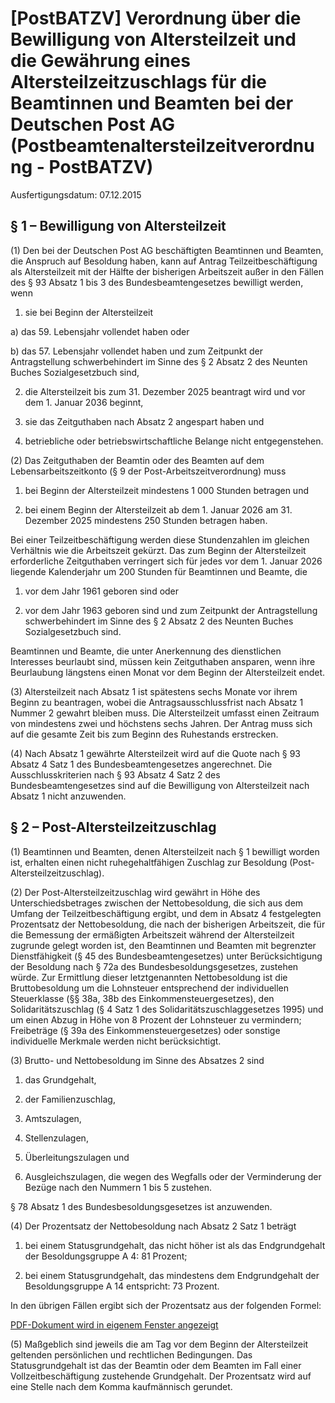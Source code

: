 # [PostBATZV] Verordnung über die Bewilligung von Altersteilzeit und die Gewährung eines Altersteilzeitzuschlags für die Beamtinnen und Beamten bei der Deutschen Post AG  (Postbeamtenaltersteilzeitverordnung - PostBATZV)

Ausfertigungsdatum: 07.12.2015

 

## § 1 – Bewilligung von Altersteilzeit

(1) Den bei der Deutschen Post AG beschäftigten Beamtinnen und Beamten, die Anspruch auf Besoldung haben, kann auf Antrag Teilzeitbeschäftigung als Altersteilzeit mit der Hälfte der bisherigen Arbeitszeit außer in den Fällen des § 93 Absatz 1 bis 3 des Bundesbeamtengesetzes bewilligt werden, wenn

1. sie bei Beginn der Altersteilzeit

a) das 59. Lebensjahr vollendet haben oder

b) das 57. Lebensjahr vollendet haben und zum Zeitpunkt der Antragstellung schwerbehindert im Sinne des § 2 Absatz 2 des Neunten Buches Sozialgesetzbuch sind,

2. die Altersteilzeit bis zum 31. Dezember 2025 beantragt wird und vor dem 1. Januar 2036 beginnt,

3. sie das Zeitguthaben nach Absatz 2 angespart haben und

4. betriebliche oder betriebswirtschaftliche Belange nicht entgegenstehen.

(2) Das Zeitguthaben der Beamtin oder des Beamten auf dem Lebensarbeitszeitkonto (§ 9 der Post-Arbeitszeitverordnung) muss

1. bei Beginn der Altersteilzeit mindestens 1 000 Stunden betragen und

2. bei einem Beginn der Altersteilzeit ab dem 1. Januar 2026 am 31. Dezember 2025 mindestens 250 Stunden betragen haben.

Bei einer Teilzeitbeschäftigung werden diese Stundenzahlen im gleichen Verhältnis wie die Arbeitszeit gekürzt. Das zum Beginn der Altersteilzeit erforderliche Zeitguthaben verringert sich für jedes vor dem 1. Januar 2026 liegende Kalenderjahr um 200 Stunden für Beamtinnen und Beamte, die

1. vor dem Jahr 1961 geboren sind oder

2. vor dem Jahr 1963 geboren sind und zum Zeitpunkt der Antragstellung schwerbehindert im Sinne des § 2 Absatz 2 des Neunten Buches Sozialgesetzbuch sind.

Beamtinnen und Beamte, die unter Anerkennung des dienstlichen Interesses beurlaubt sind, müssen kein Zeitguthaben ansparen, wenn ihre Beurlaubung längstens einen Monat vor dem Beginn der Altersteilzeit endet.

(3) Altersteilzeit nach Absatz 1 ist spätestens sechs Monate vor ihrem Beginn zu beantragen, wobei die Antragsausschlussfrist nach Absatz 1 Nummer 2 gewahrt bleiben muss. Die Altersteilzeit umfasst einen Zeitraum von mindestens zwei und höchstens sechs Jahren. Der Antrag muss sich auf die gesamte Zeit bis zum Beginn des Ruhestands erstrecken.

(4) Nach Absatz 1 gewährte Altersteilzeit wird auf die Quote nach § 93 Absatz 4 Satz 1 des Bundesbeamtengesetzes angerechnet. Die Ausschlusskriterien nach § 93 Absatz 4 Satz 2 des Bundesbeamtengesetzes sind auf die Bewilligung von Altersteilzeit nach Absatz 1 nicht anzuwenden.


## § 2 – Post-Altersteilzeitzuschlag

(1) Beamtinnen und Beamten, denen Altersteilzeit nach § 1 bewilligt worden ist, erhalten einen nicht ruhegehaltfähigen Zuschlag zur Besoldung (Post-Altersteilzeitzuschlag).

(2) Der Post-Altersteilzeitzuschlag wird gewährt in Höhe des Unterschiedsbetrages zwischen der Nettobesoldung, die sich aus dem Umfang der Teilzeitbeschäftigung ergibt, und dem in Absatz 4 festgelegten Prozentsatz der Nettobesoldung, die nach der bisherigen Arbeitszeit, die für die Bemessung der ermäßigten Arbeitszeit während der Altersteilzeit zugrunde gelegt worden ist, den Beamtinnen und Beamten mit begrenzter Dienstfähigkeit (§ 45 des Bundesbeamtengesetzes) unter Berücksichtigung der Besoldung nach § 72a des Bundesbesoldungsgesetzes, zustehen würde. Zur Ermittlung dieser letztgenannten Nettobesoldung ist die Bruttobesoldung um die Lohnsteuer entsprechend der individuellen Steuerklasse (§§ 38a, 38b des Einkommensteuergesetzes), den Solidaritätszuschlag (§ 4 Satz 1 des Solidaritätszuschlaggesetzes 1995) und um einen Abzug in Höhe von 8 Prozent der Lohnsteuer zu vermindern; Freibeträge (§ 39a des Einkommensteuergesetzes) oder sonstige individuelle Merkmale werden nicht berücksichtigt.

(3) Brutto- und Nettobesoldung im Sinne des Absatzes 2 sind

1. das Grundgehalt,

2. der Familienzuschlag,

3. Amtszulagen,

4. Stellenzulagen,

5. Überleitungszulagen und

6. Ausgleichszulagen, die wegen des Wegfalls oder der Verminderung der Bezüge nach den Nummern 1 bis 5 zustehen.

§ 78 Absatz 1 des Bundesbesoldungsgesetzes ist anzuwenden.

(4) Der Prozentsatz der Nettobesoldung nach Absatz 2 Satz 1 beträgt

1. bei einem Statusgrundgehalt, das nicht höher ist als das Endgrundgehalt der Besoldungsgruppe A 4: 81 Prozent;

2. bei einem Statusgrundgehalt, das mindestens dem Endgrundgehalt der Besoldungsgruppe A 14 entspricht: 73 Prozent.

In den übrigen Fällen ergibt sich der Prozentsatz aus der folgenden Formel:

<a href="../normengrafiken/bgbl1_2015/j2204-1_0010.pdf" class="jurextern" title="PDF-Dokument wird in eigenem Fenster geöffnet">PDF-Dokument wird in eigenem Fenster angezeigt</a>

  

(5) Maßgeblich sind jeweils die am Tag vor dem Beginn der Altersteilzeit geltenden persönlichen und rechtlichen Bedingungen. Das Statusgrundgehalt ist das der Beamtin oder dem Beamten im Fall einer Vollzeitbeschäftigung zustehende Grundgehalt. Der Prozentsatz wird auf eine Stelle nach dem Komma kaufmännisch gerundet.
